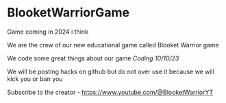 # BlooketWarriorGame
Game coming in 2024 i think


We are the crew of our new educational game called Blooket Warrior game

We code some great things about our game
*Coding 10/10/23*

We will be posting hacks on github but do not over use it because we will kick you or ban you

Subscribe to the creator - https://www.youtube.com/@BlooketWarriorYT
